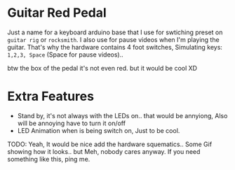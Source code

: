 # Guitar Red Pedal

Just a name for a keyboard arduino base that I use for swtiching preset on `guitar rig` or `rocksmith`. I also use for pause videos when I'm playing the guitar.
That's why the hardware contains 4 foot switches, Simulating keys: `1,2,3, Space` (Space for pause videos)..

btw the box of the pedal it's not even red. but it would be cool XD



# Extra Features
- Stand by, it's not always with the LEDs on.. that would be annyiong, Also will be annoying have to turn it on/off
- LED Animation when is being switch on, Just to be cool.

TODO: Yeah, It would be nice add the hardware squematics.. Some Gif showing how it looks.. but Meh, nobody cares anyway. If you need something like this, ping me. 
